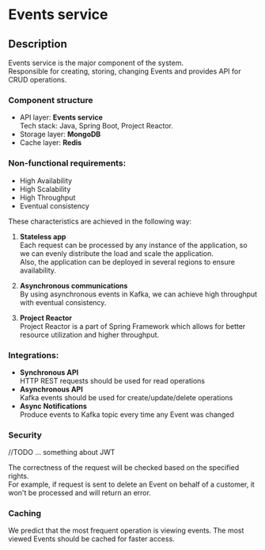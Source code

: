 # Events service

## Description

Events service is the major component of the system.   
Responsible for creating, storing, changing Events and provides API for CRUD operations.

### Component structure
- API layer: **Events service**  
  Tech stack: Java, Spring Boot, Project Reactor.
- Storage layer: **MongoDB**
- Cache layer: **Redis**

### Non-functional requirements:
- High Availability
- High Scalability
- High Throughput
- Eventual consistency

These characteristics are achieved in the following way:
1. **Stateless app**  
   Each request can be processed by any instance of the application, so we can evenly distribute the load and scale the application.  
   Also, the application can be deployed in several regions to ensure availability.

2. **Asynchronous communications**  
   By using asynchronous events in Kafka, we can achieve high throughput with eventual consistency.
 
3. **Project Reactor**  
   Project Reactor is a part of Spring Framework which allows for better resource utilization and higher throughput.

### Integrations:
- **Synchronous API**  
  HTTP REST requests should be used for read operations
- **Asynchronous API**  
  Kafka events should be used for create/update/delete operations
- **Async Notifications**  
  Produce events to Kafka topic every time any Event was changed

### Security
//TODO ... something about JWT

The correctness of the request will be checked based on the specified rights.  
For example, if request is sent to delete an Event on behalf of a customer, it won't be processed and will return an error.

### Caching  
We predict that the most frequent operation is viewing events. The most viewed Events should be cached for faster access.